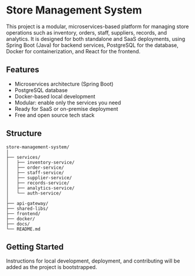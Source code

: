 # Store Management System

This project is a modular, microservices-based platform for managing store operations such as inventory, orders, staff, suppliers, records, and analytics. It is designed for both standalone and SaaS deployments, using Spring Boot (Java) for backend services, PostgreSQL for the database, Docker for containerization, and React for the frontend.

## Features
- Microservices architecture (Spring Boot)
- PostgreSQL database
- Docker-based local development
- Modular: enable only the services you need
- Ready for SaaS or on-premise deployment
- Free and open source tech stack

## Structure
```
store-management-system/
│
├── services/
│   ├── inventory-service/
│   ├── order-service/
│   ├── staff-service/
│   ├── supplier-service/
│   ├── records-service/
│   ├── analytics-service/
│   └── auth-service/
│
├── api-gateway/
├── shared-libs/
├── frontend/
├── docker/
├── docs/
└── README.md
```

## Getting Started
Instructions for local development, deployment, and contributing will be added as the project is bootstrapped.

